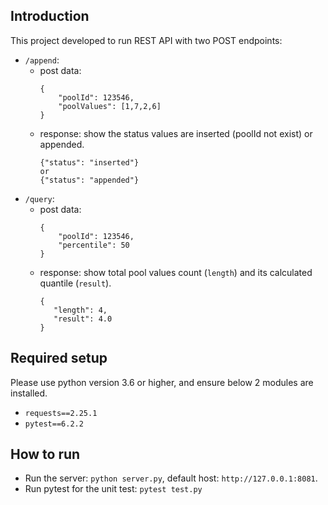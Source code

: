 ## Introduction
This project developed to run REST API with two POST endpoints:
* `/append`: 
    * post data:
        ```
        {
            "poolId": 123546,
            "poolValues": [1,7,2,6]
        }
        ```
    * response: show the status values are inserted (poolId not exist) or appended.
        ```
        {"status": "inserted"}
        or
        {"status": "appended"}
        ```
* `/query`:
    * post data: 
        ```
        {
            "poolId": 123546,
            "percentile": 50
        }
        ```
    * response: show total pool values count (`length`) and its calculated quantile (`result`). 
        ```
        {
           "length": 4,
           "result": 4.0
        }
        ```

## Required setup
Please use python version 3.6 or higher, and ensure below 2 modules are installed.
* `requests==2.25.1`
* `pytest==6.2.2`


## How to run
* Run the server: `python server.py`, default host: `http://127.0.0.1:8081`.
* Run pytest for the unit test: `pytest test.py`

## 